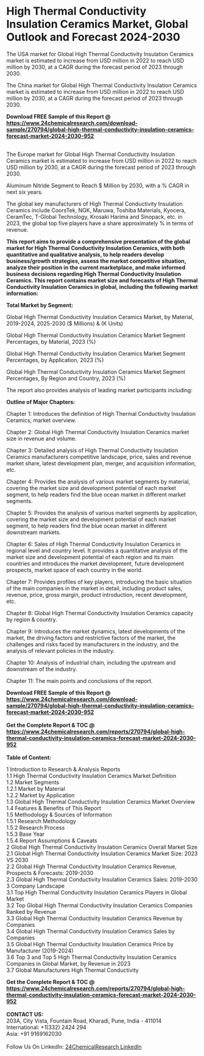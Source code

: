 <h1>High Thermal Conductivity Insulation Ceramics Market, Global Outlook and Forecast 2024-2030</h1><p>The USA market for Global High Thermal Conductivity Insulation Ceramics market is estimated to increase from USD million in 2022 to reach USD million by 2030, at a CAGR during the forecast period of 2023 through 2030.</p><p>
</p><p>The China market for Global High Thermal Conductivity Insulation Ceramics market is estimated to increase from USD million in 2022 to reach USD million by 2030, at a CAGR during the forecast period of 2023 through 2030.</p><div><b>Download FREE Sample of this Report @ 
            <a href="https://www.24chemicalresearch.com/download-sample/270794/global-high-thermal-conductivity-insulation-ceramics-forecast-market-2024-2030-952">
            https://www.24chemicalresearch.com/download-sample/270794/global-high-thermal-conductivity-insulation-ceramics-forecast-market-2024-2030-952</a></b></div><br><p>
</p><p>The Europe market for Global High Thermal Conductivity Insulation Ceramics market is estimated to increase from USD million in 2022 to reach USD million by 2030, at a CAGR during the forecast period of 2023 through 2030.</p><p>
Aluminum Nitride Segment to Reach $ Million by 2030, with a % CAGR in next six years.</p><p>
The global key manufacturers of High Thermal Conductivity Insulation Ceramics include CoorsTek, NGK, Maruwa, Toshiba Materials, Kyocera, CeramTec, T-Global Technology, Krosaki Harima and Sinopack, etc. in 2023, the global top five players have a share approximately % in terms of revenue.</p><p>
<strong>This report aims to provide a comprehensive presentation of the global market for High Thermal Conductivity Insulation Ceramics, with both quantitative and qualitative analysis, to help readers develop business/growth strategies, assess the market competitive situation, analyze their position in the current marketplace, and make informed business decisions regarding High Thermal Conductivity Insulation Ceramics. This report contains market size and forecasts of High Thermal Conductivity Insulation Ceramics in global, including the following market information:</strong></p><p>
</p><p>
<strong>Total Market by Segment:</strong></p><p>
Global High Thermal Conductivity Insulation Ceramics Market, by Material, 2019-2024, 2025-2030 ($ Millions) &amp; (K Units)</p><p>
Global High Thermal Conductivity Insulation Ceramics Market Segment Percentages, by Material, 2023 (%)</p><p>
</p><p>
Global High Thermal Conductivity Insulation Ceramics Market Segment Percentages, by Application, 2023 (%)</p><p>
</p><p>
Global High Thermal Conductivity Insulation Ceramics Market Segment Percentages, By Region and Country, 2023 (%)</p><p>
</p><p>
The report also provides analysis of leading market participants including:</p><p>
</p><p>
</p><p>
</p><p><strong>Outline of Major Chapters:</strong></p><p>
</p><p>Chapter 1: Introduces the definition of High Thermal Conductivity Insulation Ceramics, market overview.</p><p>
Chapter 2: Global High Thermal Conductivity Insulation Ceramics market size in revenue and volume.</p><p>
Chapter 3: Detailed analysis of High Thermal Conductivity Insulation Ceramics manufacturers competitive landscape, price, sales and revenue market share, latest development plan, merger, and acquisition information, etc.</p><p>
Chapter 4: Provides the analysis of various market segments by material, covering the market size and development potential of each market segment, to help readers find the blue ocean market in different market segments.</p><p>
Chapter 5: Provides the analysis of various market segments by application, covering the market size and development potential of each market segment, to help readers find the blue ocean market in different downstream markets.</p><p>
Chapter 6: Sales of High Thermal Conductivity Insulation Ceramics in regional level and country level. It provides a quantitative analysis of the market size and development potential of each region and its main countries and introduces the market development, future development prospects, market space of each country in the world.</p><p>
Chapter 7: Provides profiles of key players, introducing the basic situation of the main companies in the market in detail, including product sales, revenue, price, gross margin, product introduction, recent development, etc.</p><p>
Chapter 8: Global High Thermal Conductivity Insulation Ceramics capacity by region &amp; country.</p><p>
Chapter 9: Introduces the market dynamics, latest developments of the market, the driving factors and restrictive factors of the market, the challenges and risks faced by manufacturers in the industry, and the analysis of relevant policies in the industry.</p><p>
Chapter 10: Analysis of industrial chain, including the upstream and downstream of the industry.</p><p>
Chapter 11: The main points and conclusions of the report.</p><div><b>Download FREE Sample of this Report @ 
            <a href="https://www.24chemicalresearch.com/download-sample/270794/global-high-thermal-conductivity-insulation-ceramics-forecast-market-2024-2030-952">
            https://www.24chemicalresearch.com/download-sample/270794/global-high-thermal-conductivity-insulation-ceramics-forecast-market-2024-2030-952</a></b></div><br><div><b>Get the Complete Report & TOC @ 
            <a href="https://www.24chemicalresearch.com/reports/270794/global-high-thermal-conductivity-insulation-ceramics-forecast-market-2024-2030-952">
            https://www.24chemicalresearch.com/reports/270794/global-high-thermal-conductivity-insulation-ceramics-forecast-market-2024-2030-952</a></b></div><br>
            <b>Table of Content:</b><p>1 Introduction to Research & Analysis Reports<br />
    1.1 High Thermal Conductivity Insulation Ceramics Market Definition<br />
    1.2 Market Segments<br />
        1.2.1 Market by Material<br />
        1.2.2 Market by Application<br />
    1.3 Global High Thermal Conductivity Insulation Ceramics Market Overview<br />
    1.4 Features & Benefits of This Report<br />
    1.5 Methodology & Sources of Information<br />
        1.5.1 Research Methodology<br />
        1.5.2 Research Process<br />
        1.5.3 Base Year<br />
        1.5.4 Report Assumptions & Caveats<br />
2 Global High Thermal Conductivity Insulation Ceramics Overall Market Size<br />
    2.1 Global High Thermal Conductivity Insulation Ceramics Market Size: 2023 VS 2030<br />
    2.2 Global High Thermal Conductivity Insulation Ceramics Revenue, Prospects & Forecasts: 2019-2030<br />
    2.3 Global High Thermal Conductivity Insulation Ceramics Sales: 2019-2030<br />
3 Company Landscape<br />
    3.1 Top High Thermal Conductivity Insulation Ceramics Players in Global Market<br />
    3.2 Top Global High Thermal Conductivity Insulation Ceramics Companies Ranked by Revenue<br />
    3.3 Global High Thermal Conductivity Insulation Ceramics Revenue by Companies<br />
    3.4 Global High Thermal Conductivity Insulation Ceramics Sales by Companies<br />
    3.5 Global High Thermal Conductivity Insulation Ceramics Price by Manufacturer (2019-2024)<br />
    3.6 Top 3 and Top 5 High Thermal Conductivity Insulation Ceramics Companies in Global Market, by Revenue in 2023<br />
    3.7 Global Manufacturers High Thermal Conductivity </p><div><b>Get the Complete Report & TOC @ 
            <a href="https://www.24chemicalresearch.com/reports/270794/global-high-thermal-conductivity-insulation-ceramics-forecast-market-2024-2030-952">
            https://www.24chemicalresearch.com/reports/270794/global-high-thermal-conductivity-insulation-ceramics-forecast-market-2024-2030-952</a></b></div><br><b>CONTACT US:</b><br>
            203A, City Vista, Fountain Road, Kharadi, Pune, India - 411014<br>
            International: +1(332) 2424 294<br>
            Asia: +91 9169162030 <br><br>
            Follow Us On LinkedIn: <a href="https://www.linkedin.com/company/24chemicalresearch/">24ChemicalResearch LinkedIn</a>